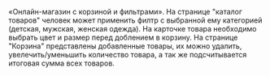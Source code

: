 «Онлайн-магазин с корзиной и фильтрами». На странице "каталог товаров" человек может применить филтр с выбранной ему категорией (детская, мужская, женская одежда). На карточке товара необходимо выбрать цвет и размер перед доблением в корзину. На странице "Корзина" представлены добавленные товары, их можно удалить, увелечить/уменьшить количество товара, а так же подсчитывается итоговая сумма всех товаров.
